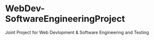 # WebDev-SoftwareEngineeringProject
 Joint Project for Web Devlopment & Software Engineering and Testing 

